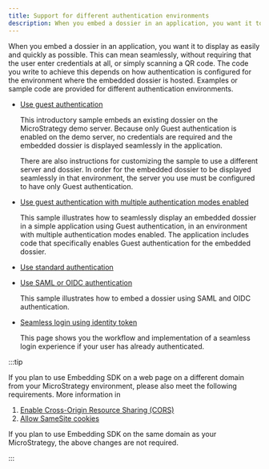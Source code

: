 ```yaml
---
title: Support for different authentication environments
description: When you embed a dossier in an application, you want it to display as easily and quickly as possible. This can mean seamlessly, without requiring that the user enter credentials at all, or simply scanning a QR code by integrating with Badge. The code you write to achieve this depends on how authentication is configured for the environment where the embedded dossier is hosted. Samples or sample code are provided for different authentication environments.
---
```


When you embed a dossier in an application, you want it to display as easily and quickly as possible. This can mean seamlessly, without requiring that the user enter credentials at all, or simply scanning a QR code. The code you write to achieve this depends on how authentication is configured for the environment where the embedded dossier is hosted. Examples or sample code are provided for different authentication environments.

- [Use guest authentication](./guest-authentication-mode-only.md)

  This introductory sample embeds an existing dossier on the MicroStrategy demo server. Because only Guest authentication is enabled on the demo server, no credentials are required and the embedded dossier is displayed seamlessly in the application.

  There are also instructions for customizing the sample to use a different server and dossier. In order for the embedded dossier to be displayed seamlessly in that environment, the server you use must be configured to have only Guest authentication.

- [Use guest authentication with multiple authentication modes enabled](./multiple-modes.md)

  This sample illustrates how to seamlessly display an embedded dossier in a simple application using Guest authentication, in an environment with multiple authentication modes enabled. The application includes code that specifically enables Guest authentication for the embedded dossier.

- [Use standard authentication](./standard-authentication.md)

- [Use SAML or OIDC authentication](./authentication-saml.md)

  This sample illustrates how to embed a dossier using SAML and OIDC authentication.

- [Seamless login using identity token](./seamless-login.md)

  This page shows you the workflow and implementation of a seamless login experience if your user has already authenticated.

:::tip

If you plan to use Embedding SDK on a web page on a different domain from your MicroStrategy environment, please also meet the following requirements. More information in

1. [Enable Cross-Origin Resource Sharing (CORS)](../config.md)
1. [Allow SameSite cookies](../config.md#allow-samesite-cookies)

If you plan to use Embedding SDK on the same domain as your MicroStrategy, the above changes are not required.

:::
